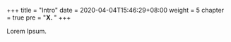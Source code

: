 +++
title = "Intro"
date = 2020-04-04T15:46:29+08:00
weight = 5
chapter = true
pre = "<b>X. </b>"
+++

Lorem Ipsum.
